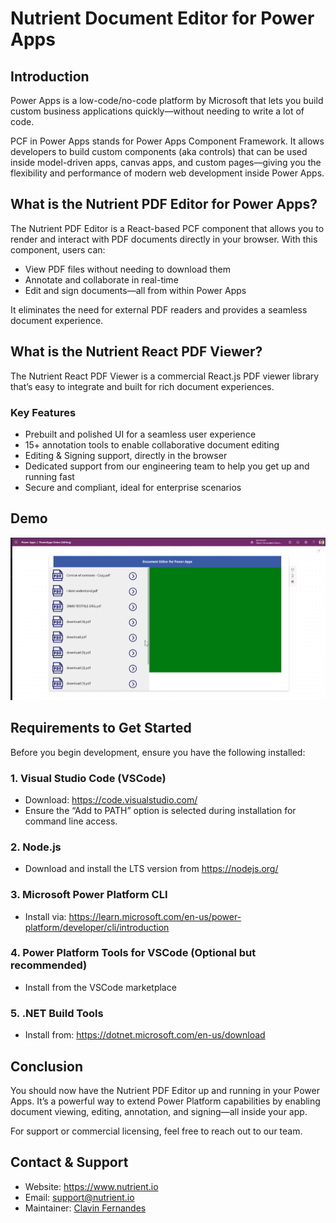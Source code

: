 # Nutrient Document Editor for Power Apps

## Introduction

Power Apps is a low-code/no-code platform by Microsoft that lets you build custom business applications quickly—without needing to write a lot of code.

PCF in Power Apps stands for Power Apps Component Framework. It allows developers to build custom components (aka controls) that can be used inside model-driven apps, canvas apps, and custom pages—giving you the flexibility and performance of modern web development inside Power Apps.

## What is the Nutrient PDF Editor for Power Apps?

The Nutrient PDF Editor is a React-based PCF component that allows you to render and interact with PDF documents directly in your browser. With this component, users can:

- View PDF files without needing to download them
- Annotate and collaborate in real-time
- Edit and sign documents—all from within Power Apps

It eliminates the need for external PDF readers and provides a seamless document experience.

## What is the Nutrient React PDF Viewer?

The Nutrient React PDF Viewer is a commercial React.js PDF viewer library that’s easy to integrate and built for rich document experiences.

### Key Features

- Prebuilt and polished UI for a seamless user experience
- 15+ annotation tools to enable collaborative document editing
- Editing & Signing support, directly in the browser
- Dedicated support from our engineering team to help you get up and running fast
- Secure and compliant, ideal for enterprise scenarios

## Demo

<!-- Add your GIF or video preview here -->
![Demo of Nutrient PDF Editor](https://github.com/cfernandes-muhimbi/Nutrient-Document-Editor-For-Power-Apps/blob/main/assests/PCF%20PowerApps.gif)

## Requirements to Get Started

Before you begin development, ensure you have the following installed:

### 1. Visual Studio Code (VSCode)
- Download: https://code.visualstudio.com/
- Ensure the “Add to PATH” option is selected during installation for command line access.

### 2. Node.js
- Download and install the LTS version from https://nodejs.org/

### 3. Microsoft Power Platform CLI
- Install via: https://learn.microsoft.com/en-us/power-platform/developer/cli/introduction

### 4. Power Platform Tools for VSCode (Optional but recommended)
- Install from the VSCode marketplace

### 5. .NET Build Tools
- Install from: https://dotnet.microsoft.com/en-us/download

## Conclusion

You should now have the Nutrient PDF Editor up and running in your Power Apps. It’s a powerful way to extend Power Platform capabilities by enabling document viewing, editing, annotation, and signing—all inside your app.

For support or commercial licensing, feel free to reach out to our team.

## Contact & Support

- Website: https://www.nutrient.io
- Email: support@nutrient.io  
- Maintainer: [Clavin Fernandes](https://clavinfernandes.wordpress.com)
